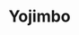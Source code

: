 ---
title: "Yojimbo"
year: 1961
rating: 4.5
stars: "★★★★½"
rewatched: false
permalink: "yojimbo"
watched_on: 2021-02-18
---